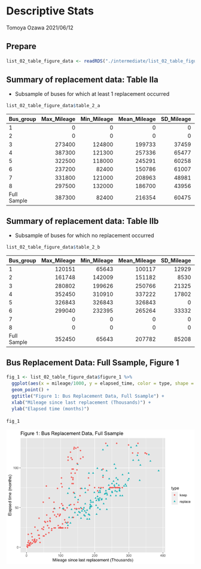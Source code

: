 Descriptive Stats
================
Tomoya Ozawa
2021/06/12

## Prepare

``` r
list_02_table_figure_data <- readRDS("./intermediate/list_02_table_figure_data.rds")
```

## Summary of replacement data: Table Ⅱa

  - Subsample of buses for which at least 1 replacement occurred

<!-- end list -->

``` r
list_02_table_figure_data$table_2_a
```

<div class="kable-table">

| Bus\_group  | Max\_Mileage | Min\_Mileage | Mean\_Mileage | SD\_Mileage | Max\_Elapsed\_Time | Min\_Elapsed\_Time | Mean\_Elapsed\_Time | SD\_Elapsed\_Time | Number\_of\_Observations |
| :---------- | -----------: | -----------: | ------------: | ----------: | -----------------: | -----------------: | ------------------: | ----------------: | -----------------------: |
| 1           |            0 |            0 |             0 |           0 |                  0 |                  0 |                 0.0 |               0.0 |                        0 |
| 2           |            0 |            0 |             0 |           0 |                  0 |                  0 |                 0.0 |               0.0 |                        0 |
| 3           |       273400 |       124800 |        199733 |       37459 |                 74 |                 38 |                59.0 |              11.0 |                       27 |
| 4           |       387300 |       121300 |        257336 |       65477 |                116 |                 28 |                73.7 |              23.6 |                       33 |
| 5           |       322500 |       118000 |        245291 |       60258 |                127 |                 31 |                85.6 |              30.2 |                       11 |
| 6           |       237200 |        82400 |        150786 |       61007 |                127 |                 49 |                74.8 |              35.7 |                        7 |
| 7           |       331800 |       121000 |        208963 |       48981 |                104 |                 41 |                68.3 |              17.1 |                       27 |
| 8           |       297500 |       132000 |        186700 |       43956 |                104 |                 36 |                58.2 |              22.5 |                       19 |
| Full Sample |       387300 |        82400 |        216354 |       60475 |                127 |                 28 |                68.1 |              22.7 |                      124 |

</div>

## Summary of replacement data: Table Ⅱb

  - Subsample of buses for which no replacement occurred

<!-- end list -->

``` r
list_02_table_figure_data$table_2_b
```

<div class="kable-table">

| Bus\_group  | Max\_Mileage | Min\_Mileage | Mean\_Mileage | SD\_Mileage | Max\_Elapsed\_Time | Min\_Elapsed\_Time | Mean\_Elapsed\_Time | SD\_Elapsed\_Time | Number\_of\_Observations |
| :---------- | -----------: | -----------: | ------------: | ----------: | -----------------: | -----------------: | ------------------: | ----------------: | -----------------------: |
| 1           |       120151 |        65643 |        100117 |       12929 |                 24 |                 24 |                24.0 |              0.00 |                       15 |
| 2           |       161748 |       142009 |        151182 |        8530 |                 48 |                 48 |                48.0 |              0.00 |                        4 |
| 3           |       280802 |       199626 |        250766 |       21325 |                 75 |                 75 |                75.0 |              0.00 |                       21 |
| 4           |       352450 |       310910 |        337222 |       17802 |                118 |                117 |               117.8 |              0.45 |                        5 |
| 5           |       326843 |       326843 |        326843 |           0 |                130 |                130 |               130.0 |              0.00 |                        1 |
| 6           |       299040 |       232395 |        265264 |       33332 |                130 |                128 |               129.3 |              1.15 |                        3 |
| 7           |            0 |            0 |             0 |           0 |                  0 |                  0 |                 0.0 |              0.00 |                        0 |
| 8           |            0 |            0 |             0 |           0 |                  0 |                  0 |                 0.0 |              0.00 |                        0 |
| Full Sample |       352450 |        65643 |        207782 |       85208 |                130 |                 24 |                66.0 |             35.06 |                       49 |

</div>

## Bus Replacement Data: Full Ssample, Figure 1

``` r
fig_1 <- list_02_table_figure_data$figure_1 %>% 
  ggplot(aes(x = mileage/1000, y = elapsed_time, color = type, shape = type)) +
  geom_point() +
  ggtitle("Figure 1: Bus Replacement Data, Full Ssample") +
  xlab("Mileage since last replacement (Thousands)") +
  ylab("Elapsed time (months)")

fig_1
```

![](02_Descriptive_Stats_files/figure-gfm/unnamed-chunk-4-1.png)<!-- -->
